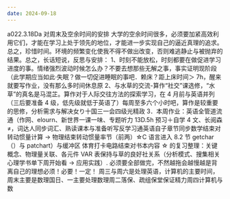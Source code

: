 ```yaml
---
date: 2024-09-18
---
```


a022.3.18Da 对周末及空余时间的安排 大学的空余时间很多，必须要加紧高效利用它们，才能在学习上处于领先的地位，才能进一步实现自己的逼近真理的追求。总之，珍惜时间。环境的频繁变化使我不得不做出改变，否则难逃静止与被抛弃的结果。总之，长话短说，反思与安排： 1、时刻不能放松，时刻都要在做促进学习进度的事。情绪强烈波动时候怎么办？不要去想那些无解之事，事实证明现阶段（此学期应当如此·失眠？做一切促进睡眠的事吧．赖床？距上床时间＞ 7h，醒来就要写作业，没有那么多时间休息原 2、与水草的交流-算作“社交”课选修，“水草”的真名是马混芷。算作对于人际交往方法的探索学习，在 4 月前与英语并列（三后要准备 4 级，低先级就低于英语了）每周至多六个小时吧，算作是较重要的思修，分析需求与解决女り十国三一会四级光精政 3．本周作业：英语全管道流通（作网、elourn、新世界一课一味、专题听力 13D.5h 预习＋自学 4 文、长阅森 ≠，词达人同步词汇、熟读课本与准备听写反学习通英语自子章节同步数学结束对转动惯量计算 → 物理结束转动惯量率节（前两）☆C 语言进入 8.2 节 getchar（）与 patchart）与缓冲区 体育打卡电路结束对书本内容 ☆ 的复习整理：关键概念、物理量关联、各元件 VAR 表保持与草的良好社关系（分析模式、搜集相关心理学书单下周开始看 → 应用实践）. 必须要全部做完，不然越拖会越慢越是背离自己的理想必须！必要！一定！ 周三与周六是处理英语，计算机的主要时间，周末主要是数理国日、一主要处理数理周二落保、疏组保堂保证精力周四计算机与数
